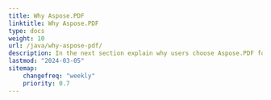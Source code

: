 ```yaml
---
title: Why Aspose.PDF
linktitle: Why Aspose.PDF
type: docs
weight: 10
url: /java/why-aspose-pdf/
description: In the next section explain why users choose Aspose.PDF for Java to work with documents.
lastmod: "2024-03-05"
sitemap:
    changefreq: "weekly"
    priority: 0.7
---
```


